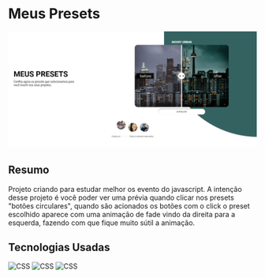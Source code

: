 # Meus Presets

<img src="./asset/preset.png">

## Resumo

Projeto criando para estudar melhor os evento do javascript. A intenção desse projeto é você poder ver uma prévia quando clicar nos presets "botões circulares", quando são acionados os botões com o click o preset escolhido aparece com uma animação de fade vindo da direita para a esquerda, fazendo com que fique muito sútil a animação.

## Tecnologias Usadas

![CSS](https://img.shields.io/badge/CSS3-20232A?style=for-the-badge&logo=css3&logoColor=61DAFB)
![CSS](https://img.shields.io/badge/CSS3-20232A?style=for-the-badge&logo=css3&logoColor=61DAFB)
![CSS](https://img.shields.io/badge/javascriipt-20232A?style=for-the-badge&logo=javascript&logoColor=white)
